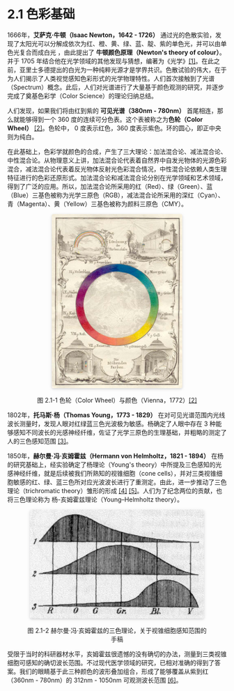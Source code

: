 
# 2.1 色彩基础

1666年，**艾萨克·牛顿（Isaac Newton，1642 - 1726）** 通过光的色散实验，发现了太阳光可以分解成依次为红、橙、黄、绿、蓝、靛、紫的单色光，并可以由单色光复合而成白光 ，由此提出了 **牛顿颜色原理（Newton's theory of colour）**。并于 1705 年结合他在光学领域的其他发现与猜想，编著为《光学》[\[1\]][ref]。在此之前，亚里士多德提出的白光为一种纯粹光源才是学界共识。色散试验的伟大，在于为人们揭示了人类视觉感知色彩形式的光学物理特性。人们首次接触到了光谱（Spectrum）概念。此后，人们对光谱进行了大量基于颜色观测的研究，并逐步完成了奠基色彩学（Color Science）的理论归纳总结。

人们发现，如果我们将由红到紫的 **可见光谱（380nm - 780nm）** 首尾相连，那么就能够得到一个 360 度的连续可分色表。这个表被称之为**色轮（Color Wheel）** [\[2\]][ref]。色轮中， 0 度表示红色，360 度表示紫色。环的圆心，即正中央则为纯白。

在此基础上，色彩学就颜色的合成，产生了三大理论：加法混合论、减法混合论、中性混合论。从物理意义上讲，加法混合论代表着自然界中自发光物体的光源色彩混合，减法混合论代表着反光物体反射光色彩混合情况，中性混合论依赖人类生理特征进行的色彩还原形式。加法混合论和减法混合论分别在光学领域和艺术领域，得到了广泛的应用。所以，加法混合论所采用的红（Red）、绿（Green）、蓝（Blue）三基色被称为光学三原色（RGB），减法混合论所采用的深红（Cyan）、青（Magenta）、黄（Yellow）三基色被称为颜料三原色（CMY）。

<center>
<figure>
   <img style="border-radius: 0.3125em;
      box-shadow: 0 2px 4px 0 rgba(34,36,38,.12),0 2px 10px 0 rgba(34,36,38,.08);" 
      width = "300" height = "400"
      src="../../Pictures/color wheel.jpg" alt="">
   <figcaption>
      <p>图 2.1-1 色轮（Color Wheel）与颜色（Vienna，1772）<a href="References_3.md">[2]</a></p>
   </figcaption>
</figure>
</center>

1802年，**托马斯·杨（Thomas Young，1773 - 1829）** 在对可见光谱范围内光线波长测量时，发现人眼对红绿蓝三色光波极为敏感。杨确定了人眼中存在 3 种能够感知不同波长的光感神经纤维，佐证了光学三原色的生理基础，并粗略的测定了人的三色感知范围 [\[3\]][ref]。

1850年，**赫尔曼·冯·亥姆霍兹（Hermann von Helmholtz，1821 - 1894）** 在杨的研究基础上，经实验确定了杨理论（Young's theory）中所提及三色感知的光感神经纤维，就是后续被我们所熟知的视锥细胞（cone cells），并对三类视锥细胞敏感的红、绿、蓝三色所对应光波波长进行了重测定。由此，进一步推动了三色理论（trichromatic theory）雏形的形成 [\[4\]][ref] [\[5\]][ref]。人们为了纪念两位的贡献，也将三色理论称为 杨-亥姆霍兹理论（Young–Helmholtz theory）。

<center>
<figure>
   <img style="border-radius: 0.3125em;
      box-shadow: 0 2px 4px 0 rgba(34,36,38,.12),0 2px 10px 0 rgba(34,36,38,.08);"  
      width = "400" height = "250"
      src="../../Pictures/YoungHelm.jpg" alt="">
   <figcaption>
      <p>图 2.1-2 赫尔曼·冯·亥姆霍兹的三色理论，关于视锥细胞感知范围的手稿</p>
   </figcaption>
</figure>
</center>

受限于当时的科研器材水平，亥姆霍兹很遗憾的没有确切的办法，测量到三类视锥细胞可感知的确切波长范围。不过现代医学领域的研究，已相对准确的得到了答案。我们的眼睛基于此三种颜色的波形叠加组合，形成了能够覆盖从紫到红（360nm - 780nm）的 312nm - 1050nm 可观测波长范围 [\[6\]][ref]。


[ref]: References_2.md